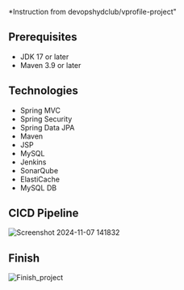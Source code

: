 *Instruction from devopshydclub/vprofile-project"
## Prerequisites
- JDK 17 or later
- Maven 3.9 or later

## Technologies 
- Spring MVC
- Spring Security
- Spring Data JPA
- Maven
- JSP
- MySQL
- Jenkins
- SonarQube
- ElastiCache
- MySQL DB
  
## CICD Pipeline

![Screenshot 2024-11-07 141832](https://github.com/user-attachments/assets/9d822863-00b6-49ee-bfb4-d48d4d01b3a9)


## Finish

![Finish_project](https://github.com/user-attachments/assets/3938ad41-87c0-4480-a751-a0b7f0748507)


